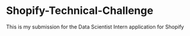 # Shopify-Technical-Challenge
This is my submission for the Data Scientist Intern application for Shopify
